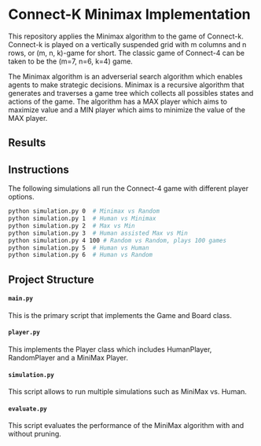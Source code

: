 # Connect-K Minimax Implementation

This repository applies the Minimax algorithm to the game of Connect-k. Connect-k is played on a vertically suspended grid with m columns and n rows,
or (m, n, k)-game for short. The classic game of Connect-4 can be taken to be the (m=7, n=6, k=4) game.

The Minimax algorithm is an adverserial search algorithm which enables agents to make strategic decisions. Minimax is a recursive algorithm that generates and traverses a game tree which collects all possibles states and actions of the game. The algorithm has a MAX player which aims to maximize value and a MIN player which aims to minimize the value of the MAX player.

## Results

## Instructions

The following simulations all run the Connect-4 game with different player options.

```bash
python simulation.py 0  # Minimax vs Random
python simulation.py 1  # Human vs Minimax
python simulation.py 2  # Max vs Min
python simulation.py 3  # Human assisted Max vs Min
python simulation.py 4 100 # Random vs Random, plays 100 games
python simulation.py 5  # Human vs Human
python simulation.py 6  # Human vs Random
```

## Project Structure

#### `main.py`

This is the primary script that implements the Game and Board class.

#### `player.py`

This implements the Player class which includes HumanPlayer, RandomPlayer and a MiniMax Player.

#### `simulation.py`

This script allows to run multiple simulations such as MiniMax vs. Human.

#### `evaluate.py`

This script evaluates the performance of the MiniMax algorithm with and without pruning.
